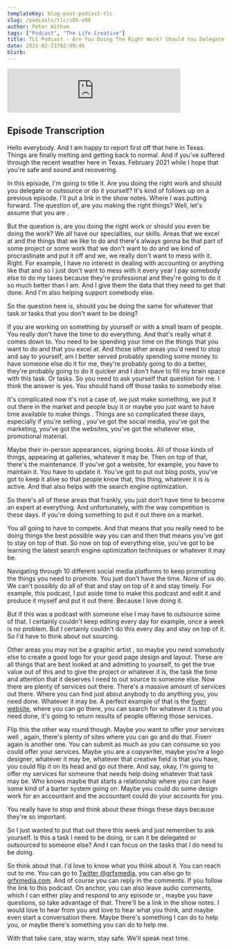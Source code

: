 ```yaml
---
templateKey: blog-post-podcast-tlc
slug: /podcasts/tlc/s05-e06
author: Peter Witham
tags: ["Podcast", "The Life Creative"]
title: TLC Podcast - Are You Doing The Right Work? Should You Delegate or Outsource?
date: 2021-02-21T02:09:46
blurb: 
---
```


<iframe src="https://anchor.fm/peter-witham/embed/episodes/Are-You-Doing-The-Right-Work--Should-You-Delegate-or-Outsource-eqn5ig" height="102px" width="400px" frameborder="0" scrolling="no"></iframe>

## Episode Transcription

Hello everybody. And I am happy to report first off that here in Texas. Things are finally melting and getting back to normal. And if you've suffered through the recent weather here in Texas. February 2021 while I hope that you're safe and sound and recovering. 

In this episode, I'm going to title it. Are you doing the right work and should you delegate or outsource or do it yourself? It's kind of follows up on a previous episode. I'll put a link in the show notes. Where I was putting forward. The question of, are you making the right things? Well, let's assume that you are . 

But the question is, are you doing the right work or should you even be doing the work? We all have our specialties, our skills. Areas that we excel at and the things that we like to do and there's always gonna be that part of some project or some work that we don't want to do and we kind of procrastinate and put it off and we, we really don't want to mess with it. Right. For example, I have no interest in dealing with accounting or anything like that and so I just don't want to mess with it every year I pay somebody else to do my taxes because they're professional and they're going to do it so much better than I am. And I give them the data that they need to get that done. And I'm also helping support somebody else. 

So the question here is, should you be doing the same for whatever that task or tasks that you don't want to be doing? 

If you are working on something by yourself or with a small team of people. You really don't have the time to do everything. And that's really what it comes down to. You need to be spending your time on the things that you want to do and that you excel at. And those other areas you'd need to stop and say to yourself, am I better served probably spending some money to have someone else do it for me, they're probably going to do a better, they're probably going to do it quicker and I don't have to fill my brain space with this task. Or tasks. So you need to ask yourself that question for me. I think the answer is yes. You should hand off those tasks to somebody else. 

It's complicated now it's not a case of, we just make something, we put it out there in the market and people buy it or maybe you just want to have time available to make things . Things are so complicated these days, especially if you're selling , you've got the social media, you've got the marketing, you've got the websites, you've got the whatever else, promotional material. 

Maybe their in-person appearances, signing books. All of those kinds of things, appearing at galleries, whatever it may be. Then on top of that, there's the maintenance.  If you've got a website, for example, you have to maintain it. You have to update it. You've got to put out blog posts, you've got to keep it alive so that people know that, this thing, whatever it is is active. And that also helps with the search engine optimization. 

So there's all of these areas that frankly, you just don't have time to become an expert at everything. And unfortunately, with the way competition is these days. If you're doing something to put it out there on a market. 

You all going to have to compete. And that means that you really need to be doing things the best possible way you can and then that means you've got to stay on top of that. So now on top of everything else, you've got to be learning the latest search engine optimization techniques or whatever it may be.

Navigating through 10 different social media platforms to keep promoting the things you need to promote. You just don't have the time. None of us do. We can't possibly do all of that and stay on top of it and stay timely. For example, this podcast, I put aside time to make this podcast and edit it and produce it myself and put it out there. Because I love doing it. 

But if this was a podcast with someone else I may have to outsource some of that. I certainly couldn't keep editing every day for example, once a week is no problem. But I certainly couldn't do this every day and stay on top of it. So I'd have to think about out sourcing.

Other areas you may not be a graphic artist , so maybe you need somebody else to create a good logo for your good page design and layout. These are all things that are best looked at and admitting to yourself, to get the true value out of this and to give the project or whatever it is, the task the time and attention that it deserves I need to out source to someone else. Now there are plenty of services out there. There's a massive amount of services out there. Where you can find just about anybody to do anything you, you need done. Whatever it may be. A perfect example of that is the [fiverr website](https://fiverr.com), where you can go there, you can search for whatever it is that you need done,  it's going to return  results of people offering those services. 

Flip this the other way round though. Maybe you want to offer your services well , again, there's plenty of sites where you can go and do that. Fiverr again is another one. You can submit as much as you can consume so you could offer your services. Maybe you are a copywriter, maybe you're a logo designer,   whatever it may be, whatever that creative field is that you have, you could flip it on its head and go out there. And say, okay, I'm going to offer my services for someone that needs help doing whatever that task may be. Who knows maybe that starts a relationship where you can have some kind of a barter system going on. Maybe you could do some design work for an accountant and the accountant could do your accounts for you. 

You really have to stop and think about these things these days because they're so important.

So I just wanted to put that out there this week and just remember to ask yourself. Is this a task I need to be doing, or can it be delegated or outsourced to someone else? And I can focus on the tasks that I do need to be doing. 

So think about that. I'd love to know what you think about it. You can reach out to me. You can go to [Twitter @grfxmedia](https://twitter.com/grfxmedia), you can also go to [grfxmedia.com](https://grfxmedia.com). And of course you can reply in the comments. If you follow the link to this podcast. On anchor, you can also leave audio comments, which I can either play and respond to any episode or , maybe you have questions, so take advantage of that. There'll be a link in the show notes. I would love to hear from you and love to hear what you think, and maybe even start a conversation there. Maybe there's something I can do to help you, or maybe there's something you can do to help me. 

With that take care, stay warm, stay safe. We'll speak next time.
